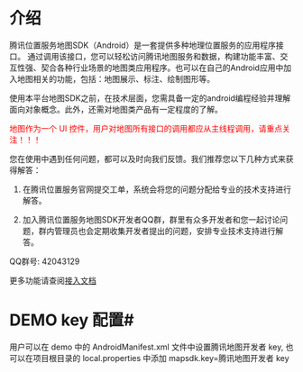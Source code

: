 # 介绍 #

腾讯位置服务地图SDK（Android）是一套提供多种地理位置服务的应用程序接口。 
通过调用该接口，您可以轻松访问腾讯地图服务和数据，构建功能丰富、交互性强、契合各种行业场景的地图类应用程序。也可以在自己的Android应用中加入地图相关的功能，包括：地图展示、标注、绘制图形等。 

使用本平台地图SDK之前，在技术层面，您需具备一定的android编程经验并理解面向对象概念。此外，还需对地图类产品有一定程度的了解。 

<span style="color:red">地图作为一个 UI 控件，用户对地图所有接口的调用都应从主线程调用，请重点关注！！！</span> 

您在使用中遇到任何问题，都可以及时向我们反馈。我们推荐您以下几种方式来获得解答：

1. 在腾讯位置服务官网提交工单，系统会将您的问题分配给专业的技术支持进行解答。 

2. 加入腾讯位置服务地图SDK开发者QQ群，群里有众多开发者和您一起讨论问题，群内管理员也会定期收集开发者提出的问题，安排专业技术支持进行解答。 

 QQ群号: 42043129 

更多功能请查阅[接入文档](https://tencentlbs.github.io/TencentMapDemo_Android/)

# DEMO key 配置#
用户可以在 demo 中的 AndroidManifest.xml 文件中设置腾讯地图开发者 key, 也可以在项目根目录的 local.properties 中添加 mapsdk.key=腾讯地图开发者 key